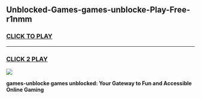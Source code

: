 
## Unblocked-Games-games-unblocke-Play-Free-r1nmm
<h3>
<a href="https://premium76.site?title=games-unblocke&ref=18A">CLICK TO PLAY</a></h3>
<hr>

<h3>
<a href="https://premium76.site?title=games-unblocke&ref=18A">CLICK 2 PLAY</a>
  
</h3>

<a href="https://premium76.site?title=games-unblocke&ref=18A"><img src="https://clearcache.store/games.png"></a>


**games-unblocke games unblocked: Your Gateway to Fun and Accessible Online Gaming**
